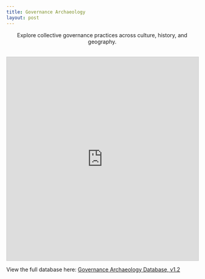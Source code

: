 ```yaml
---
title: Governance Archaeology
layout: post
---
```

<p style="text-align: center;">
Explore collective governance practices across culture, history, and geography. 
</p>
<br>
<iframe class="airtable-embed" src="https://airtable.com/embed/appvYlkHheYBuvDdR/shr8haoQTU1Vdu6u8?backgroundColor=gray&viewControls=on" frameborder="0" onmousewheel="" width="100%" height="533" style="background: transparent; border: 1px solid #ccc;"></iframe>
<br>

View the full database here: [Governance Archaeology Database, v1.2](https://airtable.com/appvYlkHheYBuvDdR/shrPD4OrKdIMAfgwP)

